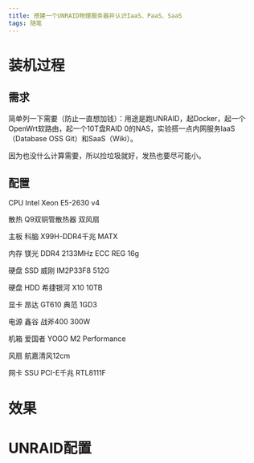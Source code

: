 ```yaml
---
title: 搭建一个UNRAID物理服务器并认识IaaS、PaaS、SaaS
tags: 随笔
---
```


<!--more-->

# 装机过程

## 需求

简单列一下需要（防止一直想加钱）：用途是跑UNRAID，起Docker，起一个OpenWrt软路由，起一个10T盘RAID 0的NAS，实验搭一点内网服务IaaS（Database OSS Git）和SaaS（Wiki）。

因为也没什么计算需要，所以捡垃圾就好，发热也要尽可能小。

## 配置

CPU Intel Xeon E5-2630 v4

散热 Q9双铜管散热器 双风扇

主板 科脑 X99H-DDR4千兆 MATX

内存 镁光 DDR4 2133MHz ECC REG 16g

硬盘 SSD 威刚 IM2P33F8 512G

硬盘 HDD 希捷银河 X10 10TB

显卡 昂达 GT610 典范 1GD3

电源 鑫谷 战斧400 300W

机箱 爱国者 YOGO M2 Performance

风扇 航嘉清风12cm

网卡 SSU PCI-E千兆 RTL8111F

# 效果



# UNRAID配置

